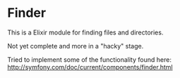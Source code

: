 # Finder

This is a Elixir module for finding files and directories.

Not yet complete and more in a "hacky" stage.

Tried to implement some of the functionality found here:
http://symfony.com/doc/current/components/finder.html
